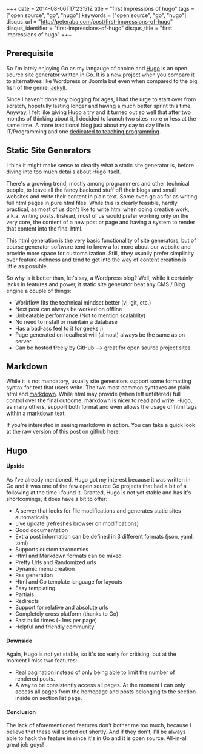 +++
date = 2014-08-06T17:23:51Z
title = "first Impressions of hugo"
tags = ["open source", "go", "hugo"]
keywords = ["open source", "go", "hugo"]
disqus_url = "http://peteraba.com/post/first-impressions-of-hugo"
disqus_identifier = "first-impressions-of-hugo"
disqus_title = "first impressions of hugo"
+++

Prerequisite
------------

So I'm lately enjoying Go as my langauge of choice and [Hugo](http://hugo.spf13.com/) is an open source site generator written in Go. It is a new project when you compare it to alternatives like Wordpress or Joomla but even when compared to the big fish of the genre: [Jekyll](http://jekyllrb.com/).

Since I haven't done any blogging for ages, I had the urge to start over from scratch, hopefully lasting longer and having a much better sprint this time. Anyway, I felt like giving Hugo a try and it turned out so well that after two months of thinking about it, I decided to launch two sites more or less at the same time. A more traditional blog just about my day to day life in IT/Programming and one [dedicated to teaching programming](http://devmonk.com/).


Static Site Generators
----------------------

I think it might make sense to clearify what a static site generator is, before diving into too much details about Hugo itself.

There's a growing trend, mostly among programmers and other technical people, to leave all the fancy backend stuff off their blogs and small websites and write their content in plain text. Some even go as far as writing full html pages in pure html files. While this is clearly feasible, hardly practical, as most of us don't like to write html when doing creative work, a.k.a. writing posts. Instead, most of us would prefer working only on the very core, the content of a new post or page and having a system to render that content into the final html. 

This html generation is the very basic functionality of site generators, but of course generator software tend to know a lot more about our website and provide more space for customalization. Still, tthey usually prefer simplicity over feature-richness and tend to get into the way of content creation is little as possible.

So why is it better than, let's say, a Wordpress blog? Well, while it certainly lacks in features and power, it static site generator beat any CMS / Blog engine a couple of things:

 * Workflow fits the technical mindset better (vi, git, etc.)
 * Next post can always be worked on offline
 * Unbeatable performance (Not to mention scalablity)
 * No need to install or maintain a database
 * Has a bad-ass feel to it for geeks :)
 * Page generated on localhost will (almost) always be the same as on server
 * Can be hosted freely by GitHub --> great for open source project sites.


Markdown
--------

While it is not mandatory, usually site generators support some formatting syntax for text that users write. The two most common syntaxes are plain html and [markdown](http://en.wikipedia.org/wiki/Markdown). While html may provide (when left unfiltered) full control over the final outcome, markdown is nicer to read and write. Hugo, as many others, support both format and even allows the usage of html tags within a markdown text.

If you're interested in seeing markdown in action. You can take a quick look at the raw version of this post on github [here](https://raw.githubusercontent.com/peteraba/peteraba.com/master/content/blog/first-impressions-of-hugo.md).


Hugo
----

#### Upside ####

As I've already mentioned, Hugo got my interest because it was written in Go and it was one of the few open source Go projects that had a bit of a following at the time I found it. Granted, Hugo is not yet stable and has it's shortcomings, it does have a bit to offer:

 * A server that looks for file modifications and generates static sites automatically
 * Live update (refreshes browser on modifications)
 * Good documentation
 * Extra post information can be defined in 3 different formats (json, yaml, toml)
 * Supports custom taxonomies 
 * Html and Markdown formats can be mixed
 * Pretty Urls and Randomized urls
 * Dynamic menu creation
 * Rss generation
 * Html and Go template language for layouts
 * Easy templating
 * Partials
 * Redirects
 * Support for relative and absolute urls
 * Completely cross platform (thanks to Go)
 * Fast build times (~1ms per page)
 * Helpful and friendly community

#### Downside ####

Again, Hugo is not yet stable, so it's too early for critising, but at the moment I miss two features:

 * Real pagination instead of only being able to limit the number of rendered posts.
 * A way to be consistently access all pages. At the moment I can only access all pages from the homepage and posts belonging to the section inside on section list page.

#### Conclusion ####

The lack of aforementioned features don't bother me too much, because I believe that these will sorted out shortly. And if they don't, I'll be always able to hack the feature in since it's in Go and it is open source. All-in-all great job guys!
